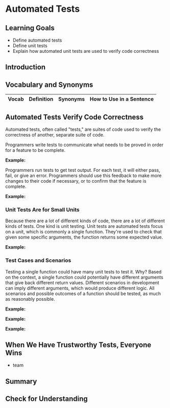 # Automated Tests

## Learning Goals

- Define automated tests 
- Define unit tests 
- Explain how automated unit tests are used to verify code correctness

## Introduction



## Vocabulary and Synonyms

| Vocab | Definition | Synonyms | How to Use in a Sentence
| --- | --- | --- | ---

## Automated Tests Verify Code Correctness

Automated tests, often called "tests," are suites of code used to verify the correctness of another, separate suite of code.

Programmers write tests to communicate what needs to be proved in order for a feature to be complete.

**Example:**

Programmers run tests to get test output. For each test, it will either pass, fail, or give an error. Programmers should use this feedback to make more changes to their code if necessary, or to confirm that the feature is complete.

**Example:**

### Unit Tests Are for Small Units

Because there are a lot of different kinds of code, there are a lot of different kinds of tests. One kind is unit testing. Unit tests are automated tests focus on a unit, which is commonly a single function. They're used to check that given some specific arguments, the function returns some expected value.

**Example:**

### Test Cases and Scenarios

Testing a single function could have many unit tests to test it. Why? Based on the context, a single function could potentially have different arguments that give back different return values. Different scenarios in development can imply different arguments, which would produce different logic. All scenarios and possible outcomes of a function should be tested, as much as reasonably possible.

**Example:**

**Example:**

**Example:**

## When We Have Trustworthy Tests, Everyone Wins

- team

## Summary

## Check for Understanding


